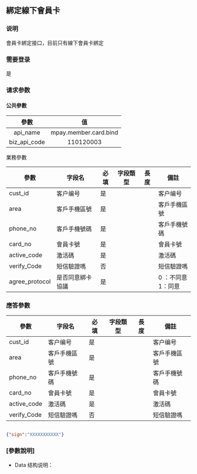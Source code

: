 ## 綁定線下會員卡

### 说明	

會員卡綁定接口，目前只有線下會員卡綁定

### 需要登录

是

### 请求参数

#### 公共參數

|     參數     |          值           |
| :----------: | :-------------------: |
|   api_name   | mpay.member.card.bind |
| biz_api_code |       110120003       |

業務參數

| 參數           | 字段名           | 必填 | 字段類型 | 長度 | 備註                    |
| -------------- | ---------------- | ---- | -------- | ---- | ----------------------- |
| cust_id        | 客户编号         | 是   |          |      | 客户编号                |
| area           | 客戶手機區號     | 是   |          |      | 客戶手機區號            |
| phone_no       | 客戶手機號碼     | 是   |          |      | 客戶手機號碼            |
| card_no        | 會員卡號         | 是   |          |      | 會員卡號                |
| active_code    | 激活碼           | 是   |          |      | 激活碼                  |
| verify_Code    | 短信驗證嗎       | 否   |          |      | 短信驗證嗎              |
| agree_protocol | 是否同意綁卡協議 | 是   |          |      | 0 ：不同意<br />1：同意 |



### 應答參數

| 參數        | 字段名       | 必填 | 字段類型 | 長度 | 備註         |
| ----------- | ------------ | ---- | -------- | ---- | ------------ |
| cust_id     | 客户编号     | 是   |          |      | 客户编号     |
| area        | 客戶手機區號 | 是   |          |      | 客戶手機區號 |
| phone_no    | 客戶手機號碼 | 是   |          |      | 客戶手機號碼 |
| card_no     | 會員卡號     | 是   |          |      | 會員卡號     |
| active_code | 激活碼       | 是   |          |      | 激活碼       |
| verify_Code | 短信驗證嗎   | 否   |          |      | 短信驗證嗎   |

```json

```













```json
{"sign":"XXXXXXXXXXX"}
```


### [參數說明]
* Data 结构说明：

